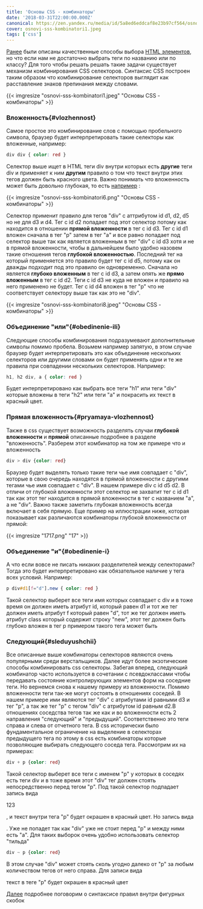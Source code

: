 ```yaml
---
title: 'Основы СSS - комбинаторы'
date: '2018-03-31T22:00:00.000Z'
canonical: https://zen.yandex.ru/media/id/5a8ed6eddcaf8e23b97cf564/osnovy-sss-kombinatory-5ac0dbb91aa80cc4ef48d4aa
cover: osnovi-sss-kombinatori1.jpeg
tags: ['css']
---
```

 [Ранее](/blog/osnovi-sss-selektori) были описаны качественные способы выбора [HTML элементов](/blog/osnovi-html), но что если нам не достаточно выбрать теги по названию или по классу? Для того чтобы решать решать такие задачи существует механизм комбинирования CSS селекторов. Синтаксис CSS построен таким образом что комбинирование селекторов выглядит как расставление знаков препинания между словами.

<!--more-->
{{< imgresize "osnovi-sss-kombinatori1.jpeg" "Основы СSS - комбинаторы" >}} 

### Вложенность{#vlozhennost} 

Самое простое это комбинирование слов с помощью пробельного символа, браузер будет интерпретировать такие селекторы как вложенные, например:

```css
div div { color: red }
``` 

Селектор выше ищет в HTML теги div внутри которых есть **другие** теги div и применяет к ним **другим** правило о том что текст внутри этих тегов должен быть красного цвета. Важно понимать что вложенность может быть довольно глубокая, то есть [например](https://gist.github.com/ErDmKo/3d38fdcba03764a1b1221e319d02f4e0) :

{{< imgresize "osnovi-sss-kombinatori6.png" "Основы СSS - комбинаторы" >}} 

Селектор применит правило для тегов "div" c аттрибутом id d1, d2, d5 но не для d3 и d4. Тег с id d2 попадает под этот селектор потому как находится в отношении **прямой вложенности** в тег с id d3. Тег с id d1 вложен сначала в тег "p" затем в тег "а" и все равно попадает под селектор выше так как является вложенным в тег "div" с id d3 хотя и не в прямой вложенности, чтобы в дальнейшем было удобно назовем такие отношения тегов **глубокой вложенностью**. Последний тег на который применяется это правило будет тег с id d5, потому как он дважды подходит под это правило он одновременно. Сначала но является **глубоко вложенным** в тег с id d3, а затем опять же **прямо вложенным** в тег с id d2. Теги c id d3 не куда не вложен и правило на нeго применено не будет. Тег с id d4 вложен в тег "p" что не соответствует селектору выше так как это не "div".

{{< imgresize "osnovi-sss-kombinatori8.jpeg" "Основы СSS - комбинаторы" >}} 

### Объединение "или"{#obedinenie-ili} 

Следующие способы комбинирования подразумевают дополнительные символы помимо пробела. Возьмем например запятую, в этом случае браузер будет интерпретировать это как объединение нескольких селекторов или другими словами он будет применять одни и те же правила при совпадении нескольких селекторов. Например:

```css
h1, h2 div, a { color: red }
``` 

Будет интерпретировано как выбрать все теги "h1" или теги "div" которые вложены в теги "h2" или теги "a" и покрасить их текст в красный цвет.

### Прямая вложенность{#pryamaya-vlozhennost} 

Также в css существует возможность разделять случаи **глубокой вложенности** и **прямой** описанные подробнее в разделе "вложенность". Разберем этот комбинатор на том же примере что и вложенность

```css
div > div {color: red}
``` 

Браузер будет выделять только такие теги чье имя совпадает с "div", которые в свою очередь находятся в прямой вложенности с другими тегами чье имя совпадает с "div". В нашем примере div c id d5 d2. В отличи от глубокой вложенности этот селектор не захватит тег с id d1 так как этот тег находится в прямой вложенности в тег с названием "a", а не "div". Важно также заметить глубокая вложенность всегда включает в себя прямую. Еще пример на иллюстрации ниже, которая показывает как различаются комбинаторы глубокой вложенности от прямой:

{{< imgresize "1717.png" "17" >}} 

### Объединение "и"{#obedinenie-i} 

А что если вовсе не писать никаких разделителей между селекторами? Тогда это будет интерпретировано как обязательное наличие у тега всех условий. Например:

```css
p div#d1[f="d"].new { color: red }
``` 

Такой селектор выберет все теги имя которых совпадает с div и в тоже время он должен иметь атрибут id, который равен d1 и тот же тег должен иметь атрибут f который равен "d", тот же тег должен иметь атрибут class который содержит строку "new", этот тег должен быть глубоко вложен в тег p примером такого тега может быть <p><div id="d1" f="d" class="d1 fg new"></div></p>

### Следующий{#sleduyushchii} 

Все описанные выше комбинаторы селекторов являются очень популярными среди верстальщиков. Далее идут более экзотические способы комбинировать css селекторы. Забегая вперед, следующий комбинатор часто используется в сочетании с псевдоклассами чтобы передавать состояние контролирующих элементов форм на соседние теги. Но вернемся снова к нашему примеру из вложенности. Помимо вложенности теги так-же могут состоять в отношениях соседей. В нашем примере ими являются тег "div" с атрибутами id равными d3 и тег "р", а так же тег "p" с тегом "div" с атрибутом id равным d2.В отношениях соседства тегов так же как и во вложенности есть 2 направления "следующий" и "предыдущий". Соответственно это теги справа и слева от отчетного тега. В css исторически было фундаментальное ограничение на выделение в селекторах предыдущего тега по этому в css есть комбинаторы которые позволяющие выбирать следующего соседа тега. Рассмотрим их на примерах:

```css
div + p {color: red}
``` 

Такой селектор выберет все теги с именем "p" у которых в соседях есть теги div и в тоже время этот "div" тег должен стоять непосредственно перед тегом "p". Под такой селектор подпадает запись вида <div></div><p>123</p>, и текст внутри тега "p" будет окрашен в красный цвет. Но запись вида <div></div><a></a><p></p>. Уже не попадет так как "div" уже не стоит перед "p" и между ними есть "a". Для таких выборок очень удобно использовать селектор "тильда"

```css
div ~ p {color: red}
``` 

В этом случае "div" может стоять сколь угодно далеко от "p" за любым количеством тегов от него справа. Для записи вида <div></div><a></a><p></p> текст в теге "p" будет окрашен в красный цвет

[Далее](/blog/osnovi-css-uroven-pravil) подробнее поговорим о синтаксисе правил внутри фигурных скобок


